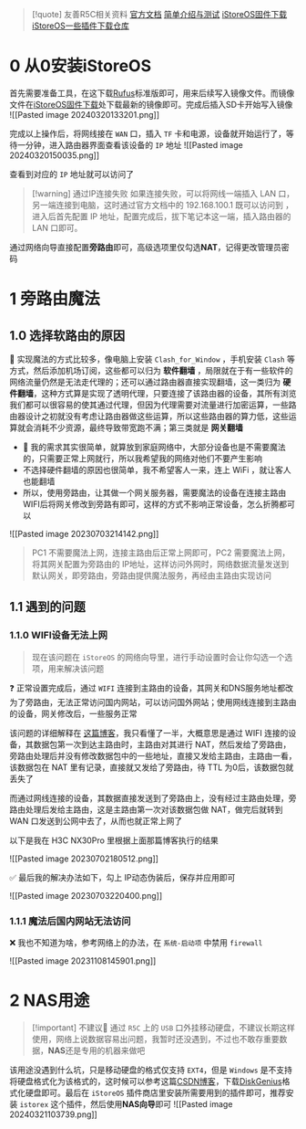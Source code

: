 > [!quote] 友善R5C相关资料
> [官方文档](https://wiki.friendlyelec.com/wiki/index.php/NanoPi_R5C/zh)  [简单介绍与测试](https://www.youtube.com/watch?v=BCJpVTNgKXM)  [iStoreOS固件下载](https://fw.koolcenter.com/iStoreOS/r5s/)  [iStoreOS一些插件下载仓库](https://github.com/AUK9527/Are-u-ok)

# 0 从0安装iStoreOS

首先需要准备工具，在这下载[Rufus](https://rufus.ie/zh/)标准版即可，用来后续写入镜像文件。而镜像文件在[iStoreOS固件下载](https://fw.koolcenter.com/iStoreOS/r5s/)处下载最新的镜像即可。完成后插入SD卡开始写入镜像
![[Pasted image 20240320133201.png]]

完成以上操作后，将网线接在 `WAN` 口，插入 `TF` 卡和电源，设备就开始运行了，等待一分钟，进入路由器界面查看该设备的 `IP` 地址
![[Pasted image 20240320150035.png]]

查看到对应的 `IP` 地址就可以访问了
> [!warning] 通过IP连接失败
> 如果连接失败，可以将网线一端插入 LAN 口，另一端连接到电脑，这时通过官方文档中的 192.168.100.1 既可以访问到 ，进入后首先配置 IP 地址，配置完成后，拔下笔记本这一端，插入路由器的 LAN 口即可。

通过网络向导直接配置**旁路由**即可，高级选项里仅勾选**NAT**，记得更改管理员密码

# 1 旁路由魔法

## 1.0 选择软路由的原因

🔱 实现魔法的方式比较多，像电脑上安装 `Clash_for_Window` ，手机安装 `Clash` 等方式，然后添加机场订阅，这些都可以归为 **软件翻墙** ，局限就在于有一些软件的网络流量仍然是无法走代理的；还可以通过路由器直接实现翻墙，这一类归为 **硬件翻墙**，这种方式算是实现了透明代理，只要连接了该路由器的设备，其所有浏览我们都可以很容易的使其通过代理，但因为代理需要对流量进行加密运算，一些路由器设计之初就没有考虑让路由器做这些运算，所以这些路由器的算力低，这些运算就会消耗不少资源，最终导致带宽跑不满；第三类就是 **网关翻墙** 

+ 🫠 我的需求其实很简单，就算放到家庭网络中，大部分设备也是不需要魔法的，只需要正常上网就行，所以我希望我的网络对他们不要产生影响
+ 不选择硬件翻墙的原因也很简单，我不希望客人一来，连上 WiFi ，就让客人也能翻墙
+ 所以，使用旁路由，让其做一个网关服务器，需要魔法的设备在连接主路由WIFI后将网关修改到旁路有即可，这样的方式不影响正常设备，怎么折腾都可以

 ![[Pasted image 20230703214142.png]]
 > PC1 不需要魔法上网，连接主路由后正常上网即可，PC2 需要魔法上网，将其网关配置为旁路由的 IP地址，这样访问外网时，网络数据流量发送到默认网关，即旁路由，旁路由提供魔法服务，再经由主路由实现访问

## 1.1 遇到的问题

### 1.1.0 WIFI设备无法上网

> 现在该问题在 `iStoreOS` 的网络向导里，进行手动设置时会让你勾选一个选项，用来解决该问题

❓ 正常设置完成后，通过 `WIFI` 连接到主路由的设备，其网关和DNS服务地址都改为了旁路由，无法正常访问国内网站，可以访问国外网站；使用网线连接到主路由的设备，网关修改后，一些服务正常

该问题的详细解释在 [这篇博客](https://cloud.tencent.com/developer/article/2036952)，我只看懂了一半，大概意思是通过 WIFI 连接的设备，其数据包第一次到达主路由时，主路由对其进行 NAT，然后发给了旁路由，旁路由处理后并没有修改数据包中的一些地址，直接又发给主路由，主路由一看，该数据包在 NAT 里有记录，直接就又发给了旁路由，待 TTL 为0后，该数据包就丢失了

而通过网线连接的设备，其数据直接发送到了旁路由上，没有经过主路由处理，旁路由处理后发给主路由，这是主路由第一次对该数据包做 NAT，做完后就转到 WAN 口发送到公网中去了，从而也就正常上网了

以下是我在 H3C NX30Pro 里根据上面那篇博客执行的结果

![[Pasted image 20230702180512.png]]

✅ 最后我的解决办法如下，勾上 IP动态伪装后，保存并应用即可

![[Pasted image 20230703220400.png]]

### 1.1.1 魔法后国内网站无法访问

❌ 我也不知道为啥，参考网络上的办法，在 `系统-启动项` 中禁用 `firewall`

![[Pasted image 20231108145901.png]]

# 2 NAS用途

> [!important] 不建议🚫
> 通过 `R5C` 上的 `USB` 口外挂移动硬盘，不建议长期这样使用，网络上说数据容易出问题，我暂时还没遇到，不过也不敢存重要数据，**NAS**还是专用的机器来做吧

 该用途没遇到什么坑，只是移动硬盘的格式仅支持 `EXT4`，但是 `Windows` 是不支持将硬盘格式化为该格式的，这时候可以参考这篇[CSDN博客](https://blog.csdn.net/weixin_48717635/article/details/132305029)，下载[DiskGenius](https://www.diskgenius.cn/download.php)格式化硬盘即可。最后在 `iStoreOS` 插件商店里安装所需要用到的插件即可，推荐安装 `istorex` 这个插件，然后使用**NAS向导**即可
 ![[Pasted image 20240321103739.png]]
